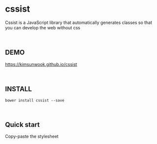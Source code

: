 cssist
=======

Cssist is a JavaScript library that automatically generates classes so that you can develop the web without css

<br/>

DEMO
-------
https://kimsunwook.github.io/cssist

<br/>

INSTALL
-------

```
bower install cssist --save
```

<br/>

Quick start
-------

Copy-paste the stylesheet <script> into your <body>.

```
<script src=".bower_components/cssist/cssist.js"></script>
```
or
```
<script src="https://raw.githubusercontent.com/KimSunWook/cssist/master/cssist.js"></script>
```

<br/>

USAGE
-----

template.html (without css)
```
<div class="w-100px h-100px"></div> // width: 100px, height: 100px box
```

<br/>

Easy!
